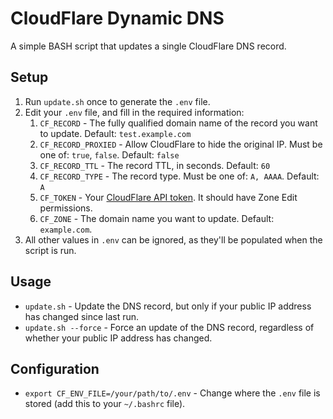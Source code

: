 # CloudFlare Dynamic DNS

A simple BASH script that updates a single CloudFlare DNS record.

## Setup

1. Run `update.sh` once to generate the `.env` file.
2. Edit your `.env` file, and fill in the required information:
    1. `CF_RECORD` - The fully qualified domain name of the record you want to update. Default: `test.example.com`
    2. `CF_RECORD_PROXIED` - Allow CloudFlare to hide the original IP. Must be one of: `true`, `false`. Default: `false`
    3. `CF_RECORD_TTL` - The record TTL, in seconds. Default: `60`
    4. `CF_RECORD_TYPE` - The record type. Must be one of: `A, AAAA`. Default: `A`
    5. `CF_TOKEN` - Your [CloudFlare API token](https://dash.cloudflare.com/profile/api-tokens). It should have Zone
       Edit permissions.
    6. `CF_ZONE` - The domain name you want to update. Default: `example.com`.
3. All other values in `.env` can be ignored, as they'll be populated when the script is run.

## Usage

* `update.sh` - Update the DNS record, but only if your public IP address has changed since last run.
* `update.sh --force` - Force an update of the DNS record, regardless of whether your public IP address has changed.

## Configuration

* `export CF_ENV_FILE=/your/path/to/.env` - Change where the `.env` file is stored (add this to your `~/.bashrc` file).
